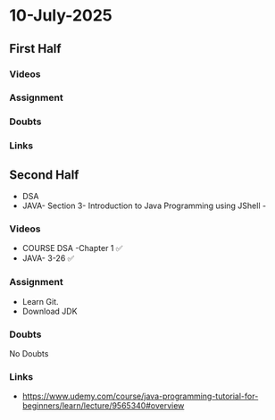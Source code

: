 # 10-July-2025

## First Half

### Videos

### Assignment

### Doubts

### Links


## Second Half

- DSA 
- JAVA- Section 3- Introduction to Java Programming using JShell - 

### Videos

- COURSE DSA -Chapter 1 ✅
- JAVA- 3-26 ✅

### Assignment

- Learn Git.
- Download JDK

### Doubts

No Doubts

### Links

- https://www.udemy.com/course/java-programming-tutorial-for-beginners/learn/lecture/9565340#overview

